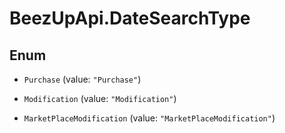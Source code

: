 # BeezUpApi.DateSearchType

## Enum


* `Purchase` (value: `"Purchase"`)

* `Modification` (value: `"Modification"`)

* `MarketPlaceModification` (value: `"MarketPlaceModification"`)


